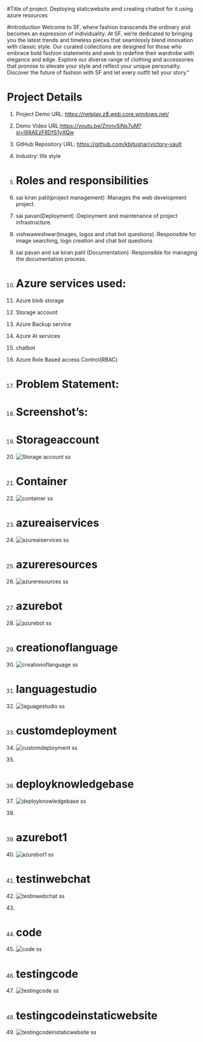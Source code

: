 #Title of project.
Deploying staticwebsite amd creating chatbot for it using azure resources

#introduction
Welcome to SF, where fashion transcends the ordinary and becomes an expression of individuality. At SF, we’re dedicated to bringing you the latest trends and timeless pieces that seamlessly blend innovation with classic style. Our curated collections are designed for those who embrace bold fashion statements and seek to redefine their wardrobe with elegance and edge. Explore our diverse range of clothing and accessories that promise to elevate your style and reflect your unique personality. Discover the future of fashion with SF and let every outfit tell your story."

# Project Details
1. Project Demo URL: https://netplay.z8.web.core.windows.net/
2. Demo Video URL:https://youtu.be/ZmnvSiNs7uM?si=l98AEzF8DfS1yXQw
3. GitHub Repository URL: https://github.com/kbjtushar/victory-vault
4. Industry: life style

5. # Roles and responsibilities
1. sai kiran patil(project management) :Manages the web development project.
2. sai pavan(Deployment) :Deployment and maintenance of project infrastructure.
3. vishwaweshwar(Images, logos and chat bot questions) :Responsible for image searching, logo creation and chat bot questions
4. sai pavan and sai kiran patil (Documentation) :Responsible for managing the documentation process.

5. # Azure services used:
1. Azure blob storage
2. Storage account
3. Azure Backup service
4. Azure AI services
5. chatbot
6. Azure Role Based access Control(RBAC)

7. # Problem Statement:
8. # Screenshot’s:
9. # Storageaccount
10. ![Storage account ss](./patil/Storageaccount.png)

11. # Container
12. ![container ss](./patil/container.png)

13. # azureaiservices
14. ![azureaiservices ss](./patil/azureaiservices.png)

15. # azureresources
16. ![azureresources ss](./patil/azureresources.png)

17. # azurebot
18. ![azurebot ss](./patil/azurebot.png)

19. # creationoflanguage
20. ![creationoflanguage ss](./patil/creationoflanguage.png)

21. # languagestudio
22. ![laguagestudio ss](./patil/laguagestudio.png)

23. # customdeployment
24. ![customdeployment ss](./patil/customdeployment.png)
25. 
26. # deployknowledgebase
31. ![deployknowledgebase ss](./patil/deployknowledgebase.png)
26. 
27. # azurebot1
28. ![azurebot1 ss](./patil/azurebot1.png)

29. # testinwebchat
30. ![testinwebchat ss](./patil/testinwebchat.png)
31. 
32. # code
35. ![code ss](./patil/code.png)

32. # testingcode
33. ![testingcode ss](./patil/testingcode.png)
    
    
38. # testingcodeinstaticwebsite
39. ![testingcodeinstaticwebsite ss](./patil/testingcodeinstaticwebsite.png)

